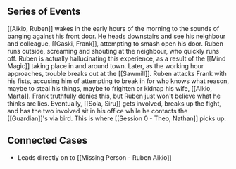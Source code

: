 ## Series of Events
[[Aikio, Ruben]] wakes in the early hours of the morning to the sounds of banging against his front door. He heads downstairs and see his neighbour and colleague, [[Gaski, Frank]], attempting to smash open his door. Ruben runs outside, screaming and shouting at the neighbour, who quickly runs off. Ruben is actually hallucinating this experience, as a result of the [[Mind Magic]] taking place in and around town.
Later, as the working hour approaches, trouble breaks out at the [[Sawmill]]. Ruben attacks Frank with his fists, accusing him of attempting to break in for who knows what reason, maybe to steal his things, maybe to frighten or kidnap his wife, [[Aikio, Marta]]. Frank truthfully denies this, but Ruben just won't believe what he thinks are lies. Eventually, [[Sola, Siru]] gets involved, breaks up the fight, and has the two involved sit in his office while he contacts the [[Guardian]]'s via bird.
This is where [[Session 0 - Theo, Nathan]] picks up.
## Connected Cases
- Leads directly on to [[Missing Person - Ruben Aikio]]

